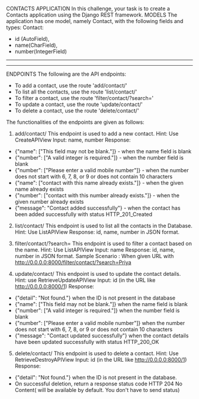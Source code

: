 CONTACTS APPLICATION
In this challenge, your task is to create a Contacts application using
the Django REST framework.
MODELS
The application has one model, namely Contact, with the following
fields and types:
Contact:

- id (AutoField),
- name(CharField),
- number(IntegerField)

---

---

ENDPOINTS
The following are the API endpoints:

- To add a contact, use the route 'add/contact/'
- To list all the contacts, use the route 'list/contact/'
- To filter a contact, use the route 'filter/contact/?search=<name>'
- To update a contact, use the route 'update/contact/<pk>'
- To delete a contact, use the route 'delete/contact/<pk>'

The functionalities of the endpoints are given as follows:

1. add/contact/
   This endpoint is used to add a new contact.
   Hint: Use CreateAPIView
   Input: name, number
   Response:

- {"name": ["This field may not be blank."]} - when the name field is blank
- {"number": ["A valid integer is required."]} - when the number field is blank
- {"number": ["Please enter a valid mobile number"]} - when the number does not start with 6, 7, 8, or 9 or does not contain 10 characters
- {"name": ["contact with this name already exists."]} - when the given name already exists
- {"number": ["contact with this number already exists."]} - when the given number already exists
- {"message": "Contact added successfully"} - when the contact has been added successfully with status HTTP_201_Created

2. list/contact/
   This endpoint is used to list all the contacts in the Database.
   Hint: Use ListAPIView
   Response: id, name, number in JSON format.

3. filter/contact/?search=<name>
   This endpoint is used to filter a contact based on the name.
   Hint: Use ListAPIView
   Input: name
   Response: id, name, number in JSON format.
   Sample Scenario :
   When given URL with http://0.0.0.0:8000/filter/contact/?search=Priya

4. update/contact/<pk>
   This endpoint is used to update the contact details.
   Hint: use RetrieveUpdateAPIView
   Input: id (in the URL like http://0.0.0.0:8000/1)
   Response:

- {"detail": "Not found."} when the ID is not present in the database
- {"name": ["This field may not be blank."]} when the name field is blank
- {"number": ["A valid integer is required."]} when the number field is blank
- {"number": ["Please enter a valid mobile number"]} when the number does not start with 6, 7, 8, or 9 or does not contain 10 characters
- {"message": "Contact updated successfully"} when the contact details have been updated successfully with status HTTP_200_OK

5. delete/contact/<pk>
   This endpoint is used to delete a contact.
   Hint: Use RetrieveDestroyAPIView
   Input: id (in the URL like http://0.0.0.0:8000/1)
   Response:

- {"detail": "Not found."} when the ID is not present in the database.
- On successful deletion, return a response status code HTTP 204 No Content( will be available by default. You don't have to send status)
